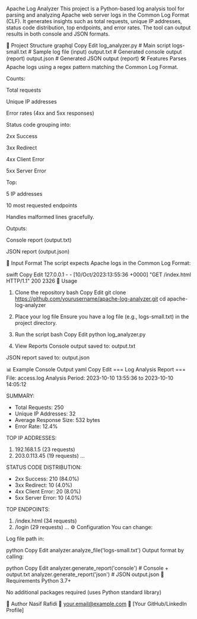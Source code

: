 Apache Log Analyzer
This project is a Python-based log analysis tool for parsing and analyzing Apache web server logs in the Common Log Format (CLF).
It generates insights such as total requests, unique IP addresses, status code distribution, top endpoints, and error rates.
The tool can output results in both console and JSON formats.

📂 Project Structure
graphql
Copy
Edit
log_analyzer.py       # Main script
logs-small.txt        # Sample log file (input)
output.txt            # Generated console output (report)
output.json           # Generated JSON output (report)
🛠️ Features
Parses Apache logs using a regex pattern matching the Common Log Format.

Counts:

Total requests

Unique IP addresses

Error rates (4xx and 5xx responses)

Status code grouping into:

2xx Success

3xx Redirect

4xx Client Error

5xx Server Error

Top:

5 IP addresses

10 most requested endpoints

Handles malformed lines gracefully.

Outputs:

Console report (output.txt)

JSON report (output.json)

📜 Input Format
The script expects Apache logs in the Common Log Format:

swift
Copy
Edit
127.0.0.1 - - [10/Oct/2023:13:55:36 +0000] "GET /index.html HTTP/1.1" 200 2326
🚀 Usage
1. Clone the repository
bash
Copy
Edit
git clone https://github.com/yourusername/apache-log-analyzer.git
cd apache-log-analyzer
2. Place your log file
Ensure you have a log file (e.g., logs-small.txt) in the project directory.

3. Run the script
bash
Copy
Edit
python log_analyzer.py
4. View Reports
Console output saved to: output.txt

JSON report saved to: output.json

📊 Example Console Output
yaml
Copy
Edit
=== Log Analysis Report ===
File: access.log
Analysis Period: 2023-10-10 13:55:36 to 2023-10-10 14:05:12

SUMMARY:
- Total Requests: 250
- Unique IP Addresses: 32
- Average Response Size: 532 bytes
- Error Rate: 12.4%

TOP IP ADDRESSES:
1. 192.168.1.5 (23 requests)
2. 203.0.113.45 (19 requests)
...

STATUS CODE DISTRIBUTION:
- 2xx Success: 210 (84.0%)
- 3xx Redirect: 10 (4.0%)
- 4xx Client Error: 20 (8.0%)
- 5xx Server Error: 10 (4.0%)

TOP ENDPOINTS:
1. /index.html (34 requests)
2. /login (29 requests)
...
⚙️ Configuration
You can change:

Log file path in:

python
Copy
Edit
analyzer.analyze_file('logs-small.txt')
Output format by calling:

python
Copy
Edit
analyzer.generate_report('console')  # Console + output.txt
analyzer.generate_report('json')     # JSON output.json
📌 Requirements
Python 3.7+

No additional packages required (uses Python standard library)

👤 Author
Nasif Rafidi
📧 your.email@example.com
🔗 [Your GitHub/LinkedIn Profile]
